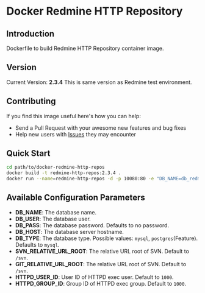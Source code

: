 # Docker Redmine HTTP Repository

## Introduction

Dockerfile to build Redmine HTTP Repository container image.

## Version

Current Version: **2.3.4**
This is same version as Redmine test environment.

## Contributing

If you find this image useful here's how you can help:

- Send a Pull Request with your awesome new features and bug fixes
- Help new users with [Issues](https://github.com/k-muramatsu/docker-redmine-http-repos) they may encounter

## Quick Start

```bash
cd path/to/docker-redmine-http-repos
docker build -t redmine-http-repos:2.3.4 .
docker run --name=redmine-http-repos -d -p 10080:80 -e "DB_NAME=db_redmine" -e "DB_USER=user_redmine" -e "DB_PASS=pass_redmine" -e "DB_HOST=server" -v /var/repos/svn:/var/repos/svn -v /var/repos/git docker-http-repos:2.3.4
```

## Available Configuration Parameters

- **DB_NAME**: The database name.
- **DB_USER**: The database user.
- **DB_PASS**: The database password. Defaults to no password.
- **DB_HOST**: The database server hostname.
- **DB_TYPE**: The database type. Possible values: `mysql`, `postgres`(Feature). Defaults to `mysql`.
- **SVN_RELATIVE_URL_ROOT**: The relative URL root of SVN. Default to `/svn`.
- **GIT_RELATIVE_URL_ROOT**: The relative URL root of SVN. Default to `/svn`.
- **HTTPD_USER_ID**: User ID of HTTPD exec user. Default to `1000`.
- **HTTPD_GROUP_ID**: Group ID of HTTPD exec group. Default to `1000`.